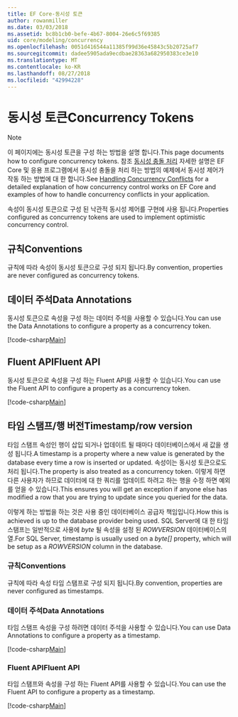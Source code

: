 ```yaml
---
title: EF Core-동시성 토큰
author: rowanmiller
ms.date: 03/03/2018
ms.assetid: bc8b1cb0-befe-4b67-8004-26e6c5f69385
uid: core/modeling/concurrency
ms.openlocfilehash: 0051d416544a11385f99d36e45843c5b20725af7
ms.sourcegitcommit: dadee5905ada9ecdbae28363a682950383ce3e10
ms.translationtype: MT
ms.contentlocale: ko-KR
ms.lasthandoff: 08/27/2018
ms.locfileid: "42994228"
---
```

# <a name="concurrency-tokens"></a><span data-ttu-id="5ce9c-102">동시성 토큰</span><span class="sxs-lookup"><span data-stu-id="5ce9c-102">Concurrency Tokens</span></span>

> [!NOTE]
> <span data-ttu-id="5ce9c-103">이 페이지에는 동시성 토큰을 구성 하는 방법을 설명 합니다.</span><span class="sxs-lookup"><span data-stu-id="5ce9c-103">This page documents how to configure concurrency tokens.</span></span> <span data-ttu-id="5ce9c-104">참조 [동시성 충돌 처리](../saving/concurrency.md) 자세한 설명은 EF Core 및 응용 프로그램에서 동시성 충돌을 처리 하는 방법의 예제에서 동시성 제어가 작동 하는 방법에 대 한 합니다.</span><span class="sxs-lookup"><span data-stu-id="5ce9c-104">See [Handling Concurrency Conflicts](../saving/concurrency.md) for a detailed explanation of how concurrency control works on EF Core and examples of how to handle concurrency conflicts in your application.</span></span>

<span data-ttu-id="5ce9c-105">속성이 동시성 토큰으로 구성 된 낙관적 동시성 제어를 구현에 사용 됩니다.</span><span class="sxs-lookup"><span data-stu-id="5ce9c-105">Properties configured as concurrency tokens are used to implement optimistic concurrency control.</span></span>

## <a name="conventions"></a><span data-ttu-id="5ce9c-106">규칙</span><span class="sxs-lookup"><span data-stu-id="5ce9c-106">Conventions</span></span>

<span data-ttu-id="5ce9c-107">규칙에 따라 속성이 동시성 토큰으로 구성 되지 됩니다.</span><span class="sxs-lookup"><span data-stu-id="5ce9c-107">By convention, properties are never configured as concurrency tokens.</span></span>

## <a name="data-annotations"></a><span data-ttu-id="5ce9c-108">데이터 주석</span><span class="sxs-lookup"><span data-stu-id="5ce9c-108">Data Annotations</span></span>

<span data-ttu-id="5ce9c-109">동시성 토큰으로 속성을 구성 하는 데이터 주석을 사용할 수 있습니다.</span><span class="sxs-lookup"><span data-stu-id="5ce9c-109">You can use the Data Annotations to configure a property as a concurrency token.</span></span>

[!code-csharp[Main](../../../samples/core/Modeling/DataAnnotations/Samples/Concurrency.cs#ConfigureConcurrencyAnnotations)]

## <a name="fluent-api"></a><span data-ttu-id="5ce9c-110">Fluent API</span><span class="sxs-lookup"><span data-stu-id="5ce9c-110">Fluent API</span></span>

<span data-ttu-id="5ce9c-111">동시성 토큰으로 속성을 구성 하는 Fluent API를 사용할 수 있습니다.</span><span class="sxs-lookup"><span data-stu-id="5ce9c-111">You can use the Fluent API to configure a property as a concurrency token.</span></span>

[!code-csharp[Main](../../../samples/core/Modeling/FluentAPI/Samples/Concurrency.cs#ConfigureConcurrencyFluent)]

## <a name="timestamprow-version"></a><span data-ttu-id="5ce9c-112">타임 스탬프/행 버전</span><span class="sxs-lookup"><span data-stu-id="5ce9c-112">Timestamp/row version</span></span>

<span data-ttu-id="5ce9c-113">타임 스탬프 속성인 행이 삽입 되거나 업데이트 될 때마다 데이터베이스에서 새 값을 생성 됩니다.</span><span class="sxs-lookup"><span data-stu-id="5ce9c-113">A timestamp is a property where a new value is generated by the database every time a row is inserted or updated.</span></span> <span data-ttu-id="5ce9c-114">속성이는 동시성 토큰으로도 처리 됩니다.</span><span class="sxs-lookup"><span data-stu-id="5ce9c-114">The property is also treated as a concurrency token.</span></span> <span data-ttu-id="5ce9c-115">이렇게 하면 다른 사용자가 하므로 데이터에 대 한 쿼리를 업데이트 하려고 하는 행을 수정 하면 예외를 얻을 수 있습니다.</span><span class="sxs-lookup"><span data-stu-id="5ce9c-115">This ensures you will get an exception if anyone else has modified a row that you are trying to update since you queried for the data.</span></span>

<span data-ttu-id="5ce9c-116">이렇게 하는 방법을 하는 것은 사용 중인 데이터베이스 공급자 책임입니다.</span><span class="sxs-lookup"><span data-stu-id="5ce9c-116">How this is achieved is up to the database provider being used.</span></span> <span data-ttu-id="5ce9c-117">SQL Server에 대 한 타임 스탬프는 일반적으로 사용에 *byte* 될 속성을 설정 된 *ROWVERSION* 데이터베이스의 열.</span><span class="sxs-lookup"><span data-stu-id="5ce9c-117">For SQL Server, timestamp is usually used on a *byte[]* property, which will be setup as a *ROWVERSION* column in the database.</span></span>

### <a name="conventions"></a><span data-ttu-id="5ce9c-118">규칙</span><span class="sxs-lookup"><span data-stu-id="5ce9c-118">Conventions</span></span>

<span data-ttu-id="5ce9c-119">규칙에 따라 속성 타임 스탬프로 구성 되지 됩니다.</span><span class="sxs-lookup"><span data-stu-id="5ce9c-119">By convention, properties are never configured as timestamps.</span></span>

### <a name="data-annotations"></a><span data-ttu-id="5ce9c-120">데이터 주석</span><span class="sxs-lookup"><span data-stu-id="5ce9c-120">Data Annotations</span></span>

<span data-ttu-id="5ce9c-121">타임 스탬프 속성을 구성 하려면 데이터 주석을 사용할 수 있습니다.</span><span class="sxs-lookup"><span data-stu-id="5ce9c-121">You can use Data Annotations to configure a property as a timestamp.</span></span>

[!code-csharp[Main](../../../samples/core/Modeling/DataAnnotations/Samples/Timestamp.cs#ConfigureTimestampAnnotations)]

### <a name="fluent-api"></a><span data-ttu-id="5ce9c-122">Fluent API</span><span class="sxs-lookup"><span data-stu-id="5ce9c-122">Fluent API</span></span>

<span data-ttu-id="5ce9c-123">타임 스탬프와 속성을 구성 하는 Fluent API를 사용할 수 있습니다.</span><span class="sxs-lookup"><span data-stu-id="5ce9c-123">You can use the Fluent API to configure a property as a timestamp.</span></span>

[!code-csharp[Main](../../../samples/core/Modeling/FluentAPI/Samples/Timestamp.cs#ConfigureTimestampFluent)]
